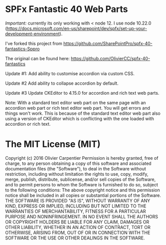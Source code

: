 # SPFx Fantastic 40 Web Parts
*Important:* currently its only working with < node 12. I use node 10.22.0 (https://docs.microsoft.com/en-us/sharepoint/dev/spfx/set-up-your-development-environment).

I've forked this project from https://github.com/SharePointPro/spfx-40-fantastics-Sppro

The original can be found here: https://github.com/OlivierCC/spfx-40-fantastics

Update #1: Add ability to customise accordion via custom CSS.

Update #2 Add ability to collapse accordion by default.

Update #3 Update CKEditor to 4.15.0 for accordion and rich text web parts.

Note: With a standard text editor web part on the same page with an accordion web part or rich text editor web part. You will get errors and things won't work. This is because of the standard text editor web part also using a version of CKEditor which is conflicting with the one loaded with accordion or rich text.


# The MIT License (MIT)

Copyright (c) 2016 Olivier Carpentier
Permission is hereby granted, free of charge, to any person obtaining a copy of this software and associated documentation files (the "Software"), to deal in the Software without restriction, including without limitation the rights to use, copy, modify, merge, publish, distribute, sublicense, and/or sell copies of the Software, and to permit persons to whom the Software is furnished to do so, subject to the following conditions:
The above copyright notice and this permission notice shall be included in all copies or substantial portions of the Software.
THE SOFTWARE IS PROVIDED "AS IS", WITHOUT WARRANTY OF ANY KIND, EXPRESS OR IMPLIED, INCLUDING BUT NOT LIMITED TO THE WARRANTIES OF MERCHANTABILITY, FITNESS FOR A PARTICULAR PURPOSE AND NONINFRINGEMENT. IN NO EVENT SHALL THE AUTHORS OR COPYRIGHT HOLDERS BE LIABLE FOR ANY CLAIM, DAMAGES OR OTHER LIABILITY, WHETHER IN AN ACTION OF CONTRACT, TORT OR OTHERWISE, ARISING FROM, OUT OF OR IN CONNECTION WITH THE SOFTWARE OR THE USE OR OTHER DEALINGS IN THE SOFTWARE.
